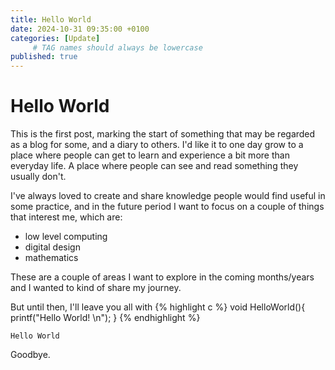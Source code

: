 ```yaml
---
title: Hello World
date: 2024-10-31 09:35:00 +0100
categories: [Update]
     # TAG names should always be lowercase
published: true
---
```



# Hello World

This is the first post, marking the start of something that may be regarded as a blog for some, and a diary to others. I'd like it to one day grow to a place where people can get to learn and experience a bit more than everyday life. A place where people can see and read something they usually don't. 

I've always loved to create and share knowledge people would find useful in some practice, and in the future period I want to focus on a couple of things that interest me, which are:
- low level computing
- digital design
- mathematics

These are a couple of areas I want to explore in the coming months/years and I wanted to kind of share my journey.

But until then, I'll leave you all with
{% highlight c %}
void HelloWorld(){
  printf("Hello World! \n");
}
{% endhighlight %}

`Hello World`

Goodbye.
